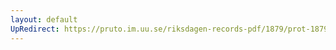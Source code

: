 ```yaml
---
layout: default
UpRedirect: https://pruto.im.uu.se/riksdagen-records-pdf/1879/prot-1879--fk--021/prot-1879--fk--021_018.pdf
---
```

